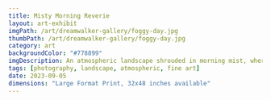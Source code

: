 ```yaml
---
title: Misty Morning Reverie
layout: art-exhibit
imgPath: /art/dreamwalker-gallery/foggy-day.jpg
thumbPath: /art/dreamwalker-gallery/foggy-day.jpg
category: art
backgroundColor: "#778899"
imgDescription: An atmospheric landscape shrouded in morning mist, where reality and dream converge in layers of ethereal beauty that invite contemplation and wonder
tags: [photography, landscape, atmospheric, fine art]
date: 2023-09-05
dimensions: "Large Format Print, 32x48 inches available"
---
```

